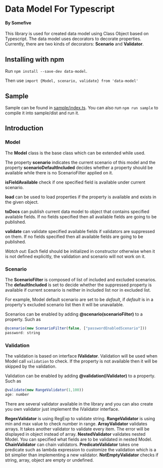 # Data Model For Typescript
#### By Somefive

This library is used for created data model using Class Object based on Typescript. The data model uses decorators to decorate properties. Currently, there are two kinds of decorators: **Scenario** and **Validator**.

## Installing with npm
Run `npm install --save-dev data-model`.

Then use `import {Model, scenario, validate} from 'data-model'`

## Sample
Sample can be found in [sample/index.ts](./sample/index.ts). You can also run `npm run sample` to compile it into sample/dist and run it.

## Introduction

### Model
The **Model** class is the base class which can be extended while used. 

The property **scenario** indicates the current scenario of this model and the property **scenarioDefaultIncluded** decides whether a property should be available while there is no ScenarioFilter applied on it.

**isFieldAvailable** check if one specified field is available under current scenario.

**load** can be used to load properties if the property is available and exists in the given object. 

**toDocs** can publish current data model to object that contains specified available fields. If no fields specified then all
available fields are going to be published.

**validate** can validate specified available fields if validators are suppressed on them. If no fields specified then all available fields are going to be published.

*Watch out:* Each field should be initialized in constructor otherwise when it is not defined explicitly, the validation and scenario will not work on it.

### Scenario
The **ScenarioFilter** is composed of list of included and excluded scenarios. The **defaultIncluded** is set to decide whether 
the suppressed property is available if current scenario is neither in included list nor in excluded list.

For example, Model default scenario are set to be *default*, if *default* is in a property's excluded scenario list then it will be unavailable.

Scenarios can be enabled by adding **@scenario(scenarioFilter)** to a property. Such as
```javascript
@scenario(new ScenarioFilter(false, ["passwordEnabledScenario"]))
password: string
```

### Validation
The validation is based on interface **IValidator**. Validation will be used when Model call `validation` to check. If the property is not available then it will be skipped by the validation. 

Validation can be enabled by adding **@validation(iValidator)** to a property. Such as
```javascript
@validate(new RangeValidator(1,100))
age: number
```

There are several validator available in the library and you can also create you own validator just implement the IValidator interface.

**RegexValidator** is using RegExp to validate string.
**RangeValidator** is using min and max value to check number in range.
**ArrayValidator** validates arrays. It takes another validator to validate every item. The error will be displayed in object instead of array.
**NestedValidator** validates nested Model. You can specified what fields are to be validated in nested Model.
**ChainValidator** can chain validators.
**PredicateValidator** takes one predicate such as lambda expression to customize the validation which is a bit simplier than implementing a new validator.
**NotEmptyValidator** checks if string, array, object are empty or undefined.

